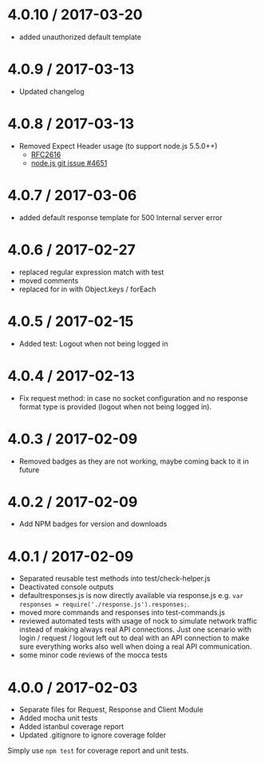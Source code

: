 4.0.10 / 2017-03-20
===================
  * added unauthorized default template

4.0.9 / 2017-03-13
===================
  * Updated changelog

4.0.8 / 2017-03-13
===================
  * Removed Expect Header usage (to support node.js 5.5.0++)
    * [RFC2616](https://www.w3.org/Protocols/rfc2616/rfc2616-sec8.html)
    * [node.js git issue #4651](https://github.com/nodejs/node-v0.x-archive/issues/4651)

4.0.7 / 2017-03-06
===================
  * added default response template for 500 Internal server error

4.0.6 / 2017-02-27
===================
  * replaced regular expression match with test
  * moved comments
  * replaced for in with Object.keys / forEach

4.0.5 / 2017-02-15
===================

  * Added test: Logout when not being logged in

4.0.4 / 2017-02-13
===================

  * Fix request method: in case no socket configuration and no response format type is provided (logout when not being logged in).

4.0.3 / 2017-02-09
===================

  * Removed badges as they are not working, maybe coming back to it in future

4.0.2 / 2017-02-09
===================

  * Add NPM badges for version and downloads

4.0.1 / 2017-02-09
===================

  * Separated reusable test methods into test/check-helper.js
  * Deactivated console outputs
  * defaultresponses.js is now directly available via response.js e.g. `var responses = require('./response.js').responses;`.
  * moved more commands and responses into test-commands.js
  * reviewed automated tests with usage of nock to simulate network traffic instead of making always real API connections. Just one scenario with login / request / logout left out to deal with an API connection to make sure everything works also well when doing a real API communication.
  * some minor code reviews of the mocca tests

4.0.0 / 2017-02-03
===================

  * Separate files for Request, Response and Client Module
  * Added mocha unit tests
  * Added istanbul coverage report
  * Updated .gitignore to ignore coverage folder

Simply use `npm test` for coverage report and unit tests.
